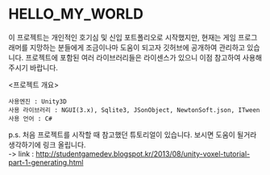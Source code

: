 # HELLO_MY_WORLD


이 프로젝트는 개인적인 호기심 및 신입 포트폴리오로 시작했지만, 현재는 게임 프로그래머를 지망하는 분들에게 조금이나마 도움이 되고자 깃허브에 공개하여 관리하고 있습니다. 프로젝트에 포함된 여러 라이브러리들은 라이센스가 있으니 이점 참고하여 사용해주시기 바랍니다.

<프로젝트 개요>

    사용엔진 : Unity3D
    사용 라이브러리 : NGUI(3.x), Sqlite3, JSonObject, NewtonSoft.json, ITween
    사용 언어 : C#

p.s. 처음 프로젝트를 시작할 때 참고했던 튜토리얼이 있습니다. 보시면 도움이 될거라 생각하기에 링크 올립니다. 
<br>-> link : http://studentgamedev.blogspot.kr/2013/08/unity-voxel-tutorial-part-1-generating.html
